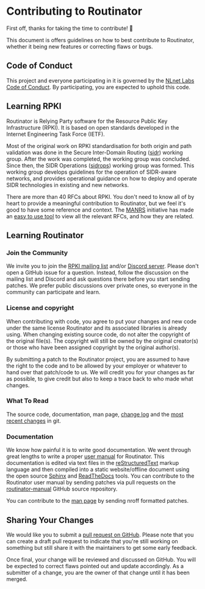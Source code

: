 # Contributing to Routinator

First off, thanks for taking the time to contribute! 🚀

This document is offers guidelines on how to best contribute to Routinator,
whether it being new features or correcting flaws or bugs.

## Code of Conduct

This project and everyone participating in it is governed by the [NLnet Labs
Code of Conduct](https://www.nlnetlabs.nl/conduct/). By participating, you are
expected to uphold this code. 

## Learning RPKI

Routinator is Relying Party software for the Resource Public Key Infrastructure
(RPKI). It is based on open standards developed in the Internet Engineering Task
Force (IETF). 

Most of the original work on RPKI standardisation for both origin and path
validation was done in the Secure Inter-Domain Routing
([sidr](https://tools.ietf.org/wg/sidr/)) working group. After the work was
completed, the working group was concluded. Since then, the SIDR Operations
([sidrops](https://tools.ietf.org/wg/sidr/)) working group was formed. This
working group develops guidelines for the operation of SIDR-aware networks, and
provides operational guidance on how to deploy and operate SIDR technologies in
existing and new networks.

There are more than 40 RFCs about RPKI. You don't need to know all of by heart
to provide a meaningful contribution to Routinator, but we feel it's good to
have some reference and context. The [MANRS](https://www.manrs.org/) initiative
has made an [easy to use tool](http://rpki-rfc.routingsecurity.net/) to view all
the relevant RFCs, and how they are related. 

## Learning Routinator

### Join the Community

We invite you to join the [RPKI mailing
list](https://lists.nlnetlabs.nl/mailman/listinfo/rpki) and/or [Discord
server](https://discord.gg/8dvKB5Ykhy). Please don't open a GitHub issue for a
question. Instead, follow the discussion on the mailing list and Discord and ask
questions there before you start sending patches. We prefer public discussions
over private ones, so everyone in the community can participate and learn.

### License and copyright

When contributing with code, you agree to put your changes and new code under
the same license Routinator and its associated libraries is already using.
When changing existing source code, do not alter the copyright of the original
file(s). The copyright will still be owned by the original creator(s) or those
who have been assigned copyright by the original author(s).

By submitting a patch to the Routinator project, you are assumed to have the
right to the code and to be allowed by your employer or whatever to hand over
that patch/code to us. We will credit you for your changes as far as possible,
to give credit but also to keep a trace back to who made what changes.  

### What To Read

The source code, documentation, man page, [change
log](https://github.com/NLnetLabs/routinator/blob/main/Changelog.md) and the
[most recent changes](https://github.com/NLnetLabs/routinator/commits/main) in
git.

### Documentation

We know how painful it is to write good documentation. We went through great
lengths to write a proper [user manual](https://routinator.docs.nlnetlabs.nl/)
for Routinator. This documentation is edited via text files in the
[reStructuredText](http://www.sphinx-doc.org/en/stable/rest.html) markup
language and then compiled into a static website/offline document using the open
source [Sphinx](http://www.sphinx-doc.org) and
[ReadTheDocs](https://readthedocs.org/) tools. You can contribute to the
Routinator user manual by sending patches via pull requests on the
[routinator-manual](https://github.com/NLnetLabs/routinator-manual) GitHub
source repository. 

You can contribute to the [man
page](https://github.com/NLnetLabs/routinator/blob/main/doc/routinator.1) by
sending nroff formatted patches.

## Sharing Your Changes

We would like you to submit a [pull request on
GitHub](https://github.com/NLnetLabs/routinator/pulls). Please note that you can
create a draft pull request to indicate that you're still working on something
but still share it with the maintainers to get some early feedback.

Once final, your change will be reviewed and discussed on GitHub. You will be
expected to correct flaws pointed out and update accordingly. As a submitter of
a change, you are the owner of that change until it has been merged. 
